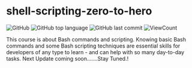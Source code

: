 # shell-scripting-zero-to-hero

![GitHub](https://img.shields.io/github/license/hegdepavankumar/shell-scripting-zero-to-hero?style=flat)
![GitHub top language](https://img.shields.io/github/languages/top/hegdepavankumar/shell-scripting-zero-to-hero?style=flat)
![GitHub last commit](https://img.shields.io/github/last-commit/hegdepavankumar/shell-scripting-zero-to-hero?style=flat)
![ViewCount](https://views.whatilearened.today/views/github/hegdepavankumar/shell-scripting-zero-to-hero.svg?cache=remove)

This course is about Bash commands and scripting. Knowing basic Bash commands and some Bash scripting techniques are essential skills for developers of any type to learn - and can help with so many day-to-day tasks. Next Update coming soon.......Stay Tuned.!
